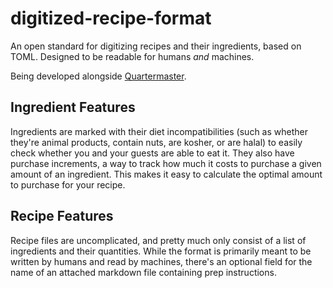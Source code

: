 # digitized-recipe-format
An open standard for digitizing recipes and their ingredients, based on TOML. Designed to be readable for humans *and* machines.

Being developed alongside [Quartermaster](https://github.com/sudo-nano/quartermaster).

## Ingredient Features
Ingredients are marked with their diet incompatibilities (such as whether they're animal products, contain nuts, are kosher, or are halal) to easily check
whether you and your guests are able to eat it.
They also have purchase increments, a way to track how much it costs to purchase a given amount of an ingredient.
This makes it easy to calculate the optimal amount to purchase for your recipe.

## Recipe Features
Recipe files are uncomplicated, and pretty much only consist of a list of ingredients and their quantities.
While the format is primarily meant to be written by humans and read by machines, there's an optional
field for the name of an attached markdown file containing prep instructions.
